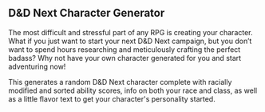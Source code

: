 ## D&D Next Character Generator

The most difficult and stressful part of any RPG is creating your character. What if you just want to start your next D&D Next campaign, but you don’t want to spend hours researching and meticulously crafting the perfect badass? Why not have your own character generated for you and start adventuring now!

This generates a random D&D Next character complete with racially modified and sorted ability scores, info on both your race and class, as well as a little flavor text to get your character's personality started.